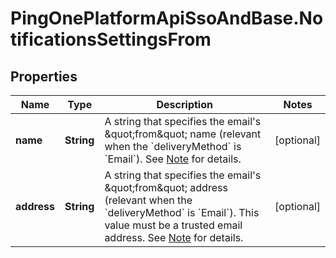 # PingOnePlatformApiSsoAndBase.NotificationsSettingsFrom

## Properties

Name | Type | Description | Notes
------------ | ------------- | ------------- | -------------
**name** | **String** | A string that specifies the email&#39;s \&quot;from\&quot; name (relevant when the &#x60;deliveryMethod&#x60; is &#x60;Email&#x60;).  See [Note](https://apidocs.pingidentity.com/pingone/platform/v1/api/#notifications-settings-from-replyTo-note) for details. | [optional] 
**address** | **String** | A string that specifies the email&#39;s \&quot;from\&quot; address (relevant when the &#x60;deliveryMethod&#x60; is &#x60;Email&#x60;). This value must be a trusted email address.  See [Note](https://apidocs.pingidentity.com/pingone/platform/v1/api/#notifications-settings-from-replyTo-note) for details. | [optional] 


